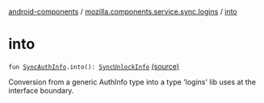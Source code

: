 [android-components](../index.md) / [mozilla.components.service.sync.logins](index.md) / [into](./into.md)

# into

`fun `[`SyncAuthInfo`](../mozilla.components.concept.sync/-sync-auth-info/index.md)`.into(): `[`SyncUnlockInfo`](-sync-unlock-info.md) [(source)](https://github.com/mozilla-mobile/android-components/blob/master/components/service/sync-logins/src/main/java/mozilla/components/service/sync/logins/Types.kt#L12)

Conversion from a generic AuthInfo type into a type 'logins' lib uses at the interface boundary.

